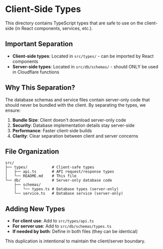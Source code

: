 # Client-Side Types

This directory contains TypeScript types that are safe to use on the client-side (in React components, services, etc.).

## Important Separation

- **Client-side types**: Located in `src/types/` - can be imported by React components
- **Server-side types**: Located in `src/db/schemas/` - should ONLY be used in Cloudflare functions

## Why This Separation?

The database schemas and service files contain server-only code that should never be bundled with the client. By separating the types, we ensure:

1. **Bundle Size**: Client doesn't download server-only code
2. **Security**: Database implementation details stay server-side  
3. **Performance**: Faster client-side builds
4. **Clarity**: Clear separation between client and server concerns

## File Organization

```
src/
├── types/           # Client-safe types
│   ├── api.ts       # API request/response types
│   └── README.md    # This file
└── db/              # Server-only database code
    ├── schemas/
    │   └── types.ts # Database types (server-only)
    └── service.ts   # Database service (server-only)
```

## Adding New Types

- **For client use**: Add to `src/types/api.ts`
- **For server use**: Add to `src/db/schemas/types.ts`
- **If needed by both**: Define in both files (they can be identical)

This duplication is intentional to maintain the client/server boundary.